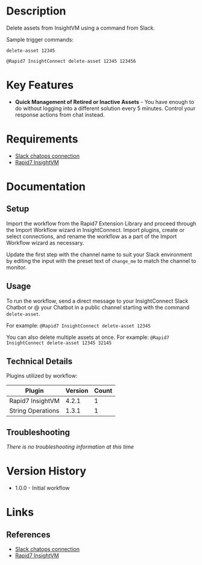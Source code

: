 # Description

Delete assets from InsightVM using a command from Slack.

Sample trigger commands:

`delete-asset 12345`

`@Rapid7 InsightConnect delete-asset 12345 123456`

# Key Features

* **Quick Management of Retired or Inactive Assets** - You have enough to do without logging into a different solution every 5 minutes. Control your response actions from chat instead.

# Requirements

* [Slack chatops connection](https://insightconnect.help.rapid7.com/docs/configure-slack-for-chatops)
* [Rapid7 InsightVM](https://www.rapid7.com/products/insightvm/)

# Documentation

## Setup

Import the workflow from the Rapid7 Extension Library and proceed through the Import Workflow wizard in InsightConnect. Import plugins, create or select connections, and rename the workflow as a part of the Import Workflow wizard as necessary.

Update the first step with the channel name to suit your Slack environment by editing the input with the preset text of `change_me` to match the channel to monitor.

## Usage

To run the workflow, send a direct message to your InsightConnect Slack Chatbot or @ your Chatbot in a public channel starting with the command `delete-asset`.

For example:
`@Rapid7 InsightConnect delete-asset 12345`

You can also delete multiple assets at once. For example: 
`@Rapid7 InsightConnect delete-asset 12345 32145`

## Technical Details

Plugins utilized by workflow:

|Plugin|Version|Count|
|----|----|--------|
|Rapid7 InsightVM|4.2.1|1|
|String Operations|1.3.1|1|

## Troubleshooting

_There is no troubleshooting information at this time_

# Version History

* 1.0.0 - Initial workflow

# Links

## References

* [Slack chatops connection](https://insightconnect.help.rapid7.com/docs/configure-slack-for-chatops)
* [Rapid7 InsightVM](https://www.rapid7.com/products/insightvm/)
